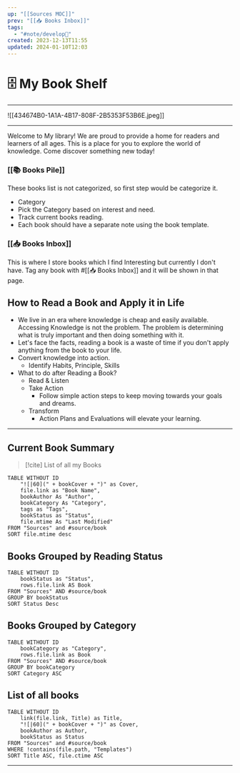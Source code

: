 ```yaml
---
up: "[[Sources MOC]]"
prev: "[[📥 Books Inbox]]"
tags:
  - "#note/develop🍃"
created: 2023-12-13T11:55
updated: 2024-01-10T12:03
---
```


#  🗄️ My Book Shelf 

---
![[434674B0-1A1A-4B17-808F-2B5353F53B6E.jpeg]]

---

 Welcome to My library! We are proud to provide a home for readers and learners of all ages.  This is a place for you to explore the world of knowledge. Come discover something new today!

### [[📚 Books Pile]]
These books list is not categorized, so first step would be categorize it.  
- Category
- Pick the Category based on interest and need.
- Track current books reading.
- Each book should have a separate note using the book template.

### [[📥 Books Inbox]] 
This is where I store books which I find Interesting but currently I don't have.
Tag any book with #[[📥 Books Inbox]] and it will be shown in that page.

## How to Read a Book and Apply it in Life
- We live in an era where knowledge is cheap and easily available. Accessing Knowledge is not the problem. The problem is determining what is truly important and then doing something with it.
- Let's face the facts, reading a book is a waste of time if you don't apply anything from the book to your life.
- Convert knowledge into action.
	- Identify Habits, Principle, Skills
- What to do after Reading a Book?
	- Read & Listen
	- Take Action
		- Follow simple action steps to keep moving towards your goals and dreams.
	- Transform
		- Action Plans and Evaluations will elevate your learning.
----

## Current Book Summary 

> [!cite]  List of all my Books

```dataview 
TABLE WITHOUT ID 
	"![|60](" + bookCover + ")" as Cover, 
	file.link as "Book Name",
	bookAuthor As "Author", 
	bookCategory As "Category", 
	tags as "Tags", 
	bookStatus as "Status", 
	file.mtime As "Last Modified"
FROM "Sources" and #source/book 
SORT file.mtime desc
```

## Books Grouped by Reading Status 

```dataview
TABLE WITHOUT ID 
	bookStatus as "Status",
	rows.file.link AS Book
FROM "Sources" AND #source/book 
GROUP BY bookStatus
SORT Status Desc
```


## Books Grouped by Category

```dataview
TABLE WITHOUT ID 
	bookCategory as "Category",
	rows.file.link as Book
FROM "Sources" AND #source/book 
GROUP BY bookCategory
SORT Category ASC
```

## List of all books

```dataview
TABLE WITHOUT ID
	link(file.link, Title) as Title,
	"![|60](" + bookCover + ")" as Cover,
	bookAuthor as Author,
	bookStatus as Status
FROM "Sources" and #source/book 
WHERE !contains(file.path, "Templates")
SORT Title ASC, file.ctime ASC
```


---
